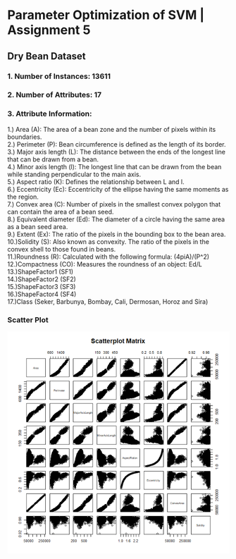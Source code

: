# Parameter Optimization of SVM | Assignment 5

## Dry Bean Dataset

### 1. Number of Instances: 13611

### 2. Number of Attributes: 17

### 3. Attribute Information:<br>

1.) Area (A): The area of a bean zone and the number of pixels within its boundaries.<br>
2.) Perimeter (P): Bean circumference is defined as the length of its border.<br>
3.) Major axis length (L): The distance between the ends of the longest line that can be drawn from a bean.<br>
4.) Minor axis length (l): The longest line that can be drawn from the bean while standing perpendicular to the main axis.<br>
5.) Aspect ratio (K): Defines the relationship between L and l.<br>
6.) Eccentricity (Ec): Eccentricity of the ellipse having the same moments as the region.<br>
7.) Convex area (C): Number of pixels in the smallest convex polygon that can contain the area of a bean seed.<br>
8.) Equivalent diameter (Ed): The diameter of a circle having the same area as a bean seed area.<br>
9.) Extent (Ex): The ratio of the pixels in the bounding box to the bean area.<br>
10.)Solidity (S): Also known as convexity. The ratio of the pixels in the convex shell to those found in beans.<br>
11.)Roundness (R): Calculated with the following formula: (4piA)/(P^2)<br>
12.)Compactness (CO): Measures the roundness of an object: Ed/L<br>
13.)ShapeFactor1 (SF1)<br>
14.)ShapeFactor2 (SF2)<br>
15.)ShapeFactor3 (SF3)<br>
16.)ShapeFactor4 (SF4)<br>
17.)Class (Seker, Barbunya, Bombay, Cali, Dermosan, Horoz and Sira)<br>
### Scatter Plot
![Scatter Plot](https://github.com/deepankarvarma/Parameter-Optimization-Of-SVM/blob/master/Scatter%20Plot.png)
